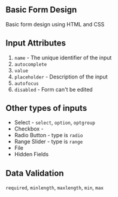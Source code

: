 ## Basic Form Design

Basic form design using HTML and CSS

## Input Attributes
1. `name` - The unique identifier of the input
1. `autocomplete`
1. `value`
1. `placeholder` - Description of the input
1. `autofocus`
1. `disabled` - Form can't be edited

## Other types of inputs

- Select - `select`, `option`, `optgroup`
- Checkbox - 
- Radio Button - type is `radio`
- Range Slider - type is `range`
- File 
- Hidden Fields

## Data Validation
`required`, `minlength`, `maxlength`, `min`, `max`